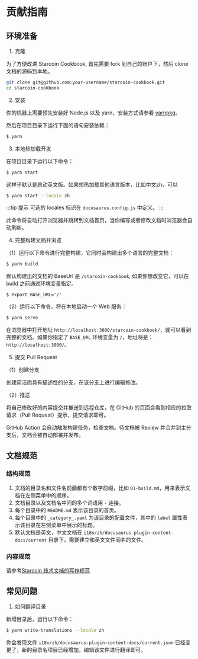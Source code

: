 # 贡献指南

## 环境准备

1. 克隆

为了方便改进 Starcoin Cookbook, 首先需要 fork 到自己的账户下，然后 clone 文档的源码到本地。

```bash
git clone git@github.com:your-username/starcoin-cookbook.git
cd starcoin-cookbook
```

2. 安装

你的机器上需要预先安装好 Node.js 以及 yarn，安装方式请参看 [yarnpkg](https://yarnpkg.com/getting-started/install)。

然后在项目目录下运行下面的语句安装依赖：

```bash
$ yarn
```

3. 本地热加载开发

在项目目录下运行以下命令：

```bash
$ yarn start
```

这样子默认是启动英文版。如果想热加载其他语言版本，比如中文zh，可以

```bash
$ yarn start --locale zh
```

:::tip 提示
可选的 locales 标识在 `docusaurus.config.js` 中定义。
:::

此命令将自动打开浏览器并跳转到文档首页，当你编写或者修改文档时浏览器会自动刷新。

4. 完整构建文档并浏览

（1）运行以下命令进行完整构建，它同时会构建出多个语言的完整文档：

```bash
$ yarn build
```

默认构建出的文档的 BaseUrl 是 `/starcoin-cookbook`, 如果你想改变它，可以在 build 之前通过环境变量指定。

```
$ export BASE_URL='/'
```

（2）运行以下命令，将在本地启动一个 Web 服务：

```bash
$ yarn serve 
```

在浏览器中打开地址 `http://localhost:3000/starcoin-cookbook/`，就可以看到完整的文档。如果你指定了 `BASE_URL` 环境变量为 `/`，地址将是：`http://localhost:3000/`。

5. 提交 Pull Request

（1）创建分支

创建简洁而具有描述性的分支，在该分支上进行编辑修改。

（2）推送

将自己修改好的内容提交并推送到远程仓库，在 GitHub 的页面会看到相应的拉取请求（Pull Request）提示，提交请求即可。

GitHub Action 会自动触发构建任务，检查文档。待文档被 Review 并合并到主分支后，文档会被自动部署并发布。

## 文档规范

### 结构规范

1. 文档的目录名和文件名前面都有个数字前缀，比如 `01-build.md`，用来表示文档在左侧菜单中的顺序。
2. 文档目录以及文档名中间的多个词语用 `-` 连接。
3. 每个目录中的 `README.md` 表示该目录的首页。
4. 每个目录中的 `_category_.yaml` 为该目录的配置文件，其中的 `label` 属性表示该目录在左侧菜单中展示的标题。
5. 默认文档是英文，中文文档在 `i18n/zh/docusaurus-plugin-content-docs/current` 目录下，需要建立和英文文件同名的文件。

### 内容规范

请参考[Starcoin 技术文档的写作规范](https://github.com/starcoinorg/starcoin-document-style-guide)

## 常见问题

1. 如何翻译目录

新增目录后，运行以下命令：

```bash
$ yarn write-translations --locale zh
```

你会发现文件 `i18n/zh/docusaurus-plugin-content-docs/current.json` 已经变更了，新的目录名项目已经增加，编辑该文件进行翻译即可。
